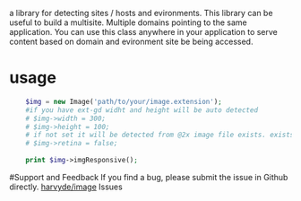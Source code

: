 a library for detecting sites / hosts and evironments. This library can be useful to build a multisite. Multiple domains pointing to the same application. You can use this class anywhere in your application to serve content based on domain and evironment site be being accessed.

# usage
```php
    $img = new Image('path/to/your/image.extension');
    #if you have ext-gd widht and height will be auto detected
    # $img->width = 300;
    # $img->height = 100;
    # if not set it will be detected from @2x image file exists. exists in th
    # $img->retina = false;
    
    print $img->imgResponsive();
```

#Support and Feedback
If you find a bug, please submit the issue in Github directly. [harvyde/image](https://github.com/harvyde/image/issues)  Issues



